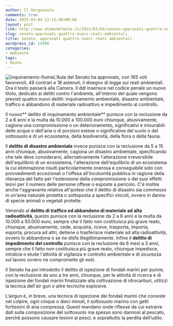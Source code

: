 ```yaml
---
author: Il Gorgonauta
comments: true
date: 2015-03-04 12:15:46+00:00
layout: post
link: http://www.atomodelmale.it/2015/03/04/senato-approvati-quattro-nuovi-reati-ambientali/
slug: senato-approvati-quattro-nuovi-reati-ambientali
title: Senato, approvati quattro nuovi reati ambientali
wordpress_id: 15496
categories:
- Ambiente
tags:
- Reato
---
```


![inquinamento-fiume](http://www.atomodelmale.it/wp-content/uploads/2015/03/inquinamento-fiume.jpg)L'Aula del Senato ha approvato, con 165 voti favorevoli, 49 contrari e 18 astenuti, il disegno di legge sui reati ambientali. Ora il testo passerà alla Camera. Il ddl inserisce nel codice penale un nuovo titolo, dedicato ai delitti contro l'ambiente, all'interno del quale vengono previsti quattro nuovi delitti: inquinamento ambientale, disastro ambientale, traffico e abbandono di materiale radioattivo e impedimento al controllo.

Il nuovo** delitto di inquinamento ambientale** punisce con la reclusione da 2 a 6 anni e la multa da 10.000 a 100.000 euro chiunque, abusivamente, cagiona una compromissione o un deterioramento, significativi e misurabili: delle acque o dell'aria o di porzioni estese o significative del suolo o del sottosuolo e di un ecosistema, della biodiversità, della flora o della fauna.


Il **delitto di disastro ambientale** invece punisce con la reclusione da 5 a 15 anni chiunque, abusivamente, cagiona un disastro ambientale, specificando che tale deve considerarsi, alternativamente l'alterazione irreversibile dell'equilibrio di un ecosistema; l'alterazione dell'equilibrio di un ecosistema la cui eliminazione risulti particolarmente onerosa e conseguibile solo con provvedimenti eccezionali o l'offesa all'incolumità pubblica in ragione della rilevanza del fatto per l'estensione della compromissione o dei suoi effetti lesivi per il numero delle persone offese o esposte a pericolo. C'è inoltre anche l'aggravante relativa all'ipotesi che il delitto di disastro sia commesso in un'area naturale protetta o sottoposta a specifici vincoli, ovvero in danno di specie animali o vegetali protette.

Venendo al **delitto di traffico ed abbandono di materiale ad alta radioattività**, questo punisce con la reclusione da 2 a 6 anni e la multa da 10.000 a 50.000 euro, sempre che il fatto non costituisca più grave reato, chiunque, abusivamente, cede, acquista, riceve, trasporta, importa, esporta, procura ad altri, detiene o trasferisce materiale ad alta radioattività, ovvero lo abbandona o se ne disfa illegittimamente. Infine il **delitto di impedimento del controllo** punisce con la reclusione da 6 mesi a 3 anni, sempre che il fatto non costituisca più grave reato, chiunque impedisce, intralcia o elude l'attività di vigilanza e controllo ambientale e di sicurezza sul lavoro ovvero ne compromette gli esiti.

Il Senato ha poi introdotto il delitto di ispezione di fondali marini per punire, con la reclusione da uno a tre anni, chiunque, per le attività di ricerca e di ispezione dei fondali marini finalizzate alla coltivazione di idrocarburi, utilizzi la tecnica dell'air gun o altre tecniche esplosive.

L’airgun è, in breve, una tecnica di ispezione dei fondali marini che consiste nel colpire, ogni cinque o dieci minuti, il sottosuolo marino con getti fortissimi di aria compressa. Questi mandano onde riflesse da cui estrarre dati sulla composizione del sottosuolo ma spesso sono dannosi al pescato, perché possono causare lesioni ai pesci, e soprattutto la perdita dell’udito.
